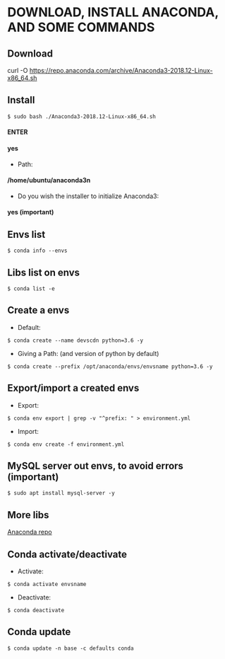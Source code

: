# DOWNLOAD, INSTALL ANACONDA, AND SOME COMMANDS 

## Download
curl -O https://repo.anaconda.com/archive/Anaconda3-2018.12-Linux-x86_64.sh

## Install
```
$ sudo bash ./Anaconda3-2018.12-Linux-x86_64.sh
```
#### ENTER
#### yes
* Path:

#### /home/ubuntu/anaconda3n
* Do you wish the installer to initialize Anaconda3:

#### yes (important)

## Envs list
```
$ conda info --envs
```

## Libs list on envs
```
$ conda list -e
```

## Create a envs
* Default:
```
$ conda create --name devscdn python=3.6 -y
```
* Giving a Path: (and version of python by default)
```
$ conda create --prefix /opt/anaconda/envs/envsname python=3.6 -y
```

## Export/import a created envs
* Export:
```
$ conda env export | grep -v "^prefix: " > environment.yml
```
* Import:
```
$ conda env create -f environment.yml
```

## MySQL server out envs, to avoid errors (important)
```
$ sudo apt install mysql-server -y
```

## More libs
[Anaconda repo](https://anaconda.org/anaconda/repo)

## Conda activate/deactivate
* Activate:
```
$ conda activate envsname
```
* Deactivate:
```
$ conda deactivate
```

## Conda update
```
$ conda update -n base -c defaults conda
```